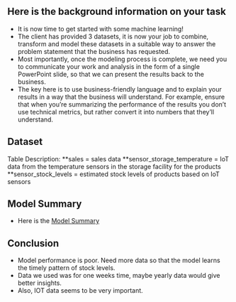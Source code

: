 ## Here is the background information on your task

*  It is now time to get started with some machine learning!
*  The client has provided 3 datasets, it is now your job to combine, transform and model these datasets in a suitable way to answer the problem statement that the business has requested.
*  Most importantly, once the modeling process is complete, we need you to communicate your work and analysis in the form of a single PowerPoint slide, so that we can present the results back to the business.
* The key here is to use business-friendly language and to explain your results in a way that the business will understand. For example, ensure that when you’re summarizing the performance of the results you don’t use technical metrics, but rather convert it into numbers that they’ll understand. 

## Dataset
Table Description:
**sales = sales data
**sensor_storage_temperature = IoT data from the temperature sensors in the storage facility for the products
**sensor_stock_levels = estimated stock levels of products based on IoT sensors


## Model Summary
* Here is the [Model Summary](https://github.com/Swam80/Cognizant_AI_Internship_Forage/blob/main/Task%203/Model%20Summary.pdf)

## Conclusion
* Model performance is poor. Need more data so that the model learns the timely pattern of stock levels.
* Data we used was for one weeks time, maybe yearly data would give better insights.
* Also, IOT data seems to be very important.
